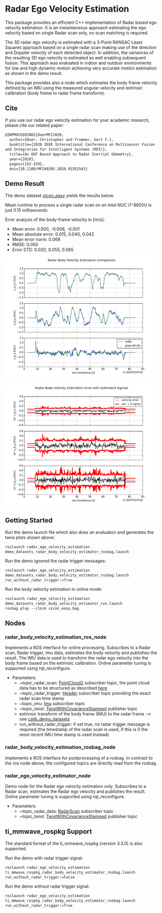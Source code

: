 # Radar Ego Velocity Estimation

This package provides an efficient C++ implementation of Radar based ego velocity estimation. It is an instantaneous approach estimating the ego velocity based
on single Radar scan only, no scan matching is required.

The 3D radar ego velocity is estimated with a 3-Point RANSAC Least Squares approach based on a single radar scan making use of the direction and Doppler
velocity of each detected object. In addition, the variances of the resulting 3D ego velocity is estimated as well enabling subsequent fusion. This approach was
evaluated in indoor and outdoor environments for low and high dynamic motion achieving very accurate motion estimation as shown in the demo result.

This package provides also a node which estimates the body frame velocity defined by an IMU using the measured angular velocity and extrinsic calibration (body
frame to radar frame transform).

## Cite

If you use our radar ego velocity estimation for your academic research, please cite our related paper:

~~~[bibtex]
@INPROCEEDINGS{DoerMFI2020, 
  author={Doer, Christopher and Trommer, Gert F.},
  booktitle={2020 IEEE International Conference on Multisensor Fusion and Integration for Intelligent Systems (MFI)}, 
  title={An EKF Based Approach to Radar Inertial Odometry}, 
  year={2020},
  pages={152-159},
  doi={10.1109/MFI49285.2020.9235254}}
~~~

## Demo Result

The demo dataset [vicon_easy](../demo_datasets/vicon_easy.bag) yields the results below.

Mean runtime to process a single radar scan on an Intel NUC i7-8650U is just 0.15 milliseconds.

Error analysis of the body-frame velocity in [m/s]:

- Mean error: 0.000, -0.006, -0.001
- Mean absolute error: 0.015, 0.040, 0.042
- Mean error norm: 0.068
- RMSE: 0.050
- Error STD: 0.020, 0.055, 0.065

![image](./res/estimation_vs_groundtruth_sample_dataset.png)

![image](./res/error_sample_dataset.png)

## Getting Started

Run the demo launch file which also does an evaluation and generates the twos plots shown above:

~~~[shell]
roslaunch radar_ego_velocity_estimation demo_datasets_radar_body_velocity_estimator_rosbag.launch
~~~

Run the demo ignored the radar trigger messages:

~~~[shell]
roslaunch radar_ego_velocity_estimation demo_datasets_radar_body_velocity_estimator_rosbag.launch run_without_radar_trigger:=True
~~~

Run the body velocity estimation in online mode:

~~~[shell]
roslaunch radar_ego_velocity_estimation demo_datasets_radar_body_velocity_estimator_ros.launch
rosbag play --clock vicon_easy.bag
~~~

## Nodes

### radar_body_velocity_estimation_ros_node

Implements a ROS interface for online processing. Subscribes to a Radar scan, Radar trigger, Imu data, estimates the body velocity and publishes the result. The
IMU data is used to transform the radar ego velocity into the body frame based on the extrinsic calibration. Online parameter tuning is supported using
rqt_reconfigure.

- Parameters:
    - ~topic_radar_scan: [PointCloud2](http://docs.ros.org/en/api/sensor_msgs/html/msg/PointCloud2.html) subscriber topic, the point cloud data has to be
      structured as described [here](../demo_datasets/README.md)
    - ~topic_radar_trigger: [Header](http://docs.ros.org/en/api/std_msgs/html/msg/Header.html) subscriber topic providing the exact radar scan time stamp
    - ~topic_imu: [Imu](http://docs.ros.org/en/api/sensor_msgs/html/msg/Imu.html) subscriber topic
    - ~topic_twist: [TwistWithCovarianceStamped](http://docs.ros.org/en/api/geometry_msgs/html/msg/TwistWithCovarianceStamped.html) publisher topic
    - extrinsic transform of the body frame (IMU) to the radar frame --> see [calib_demo_datasets](../demo_datasets/calib_demo_datasets.yaml)
    - run_without_radar_trigger: if set true, no radar trigger message is required (the timestamp of the radar scan is used, if this is 0 the most recent IMU
      time stamp is used instead)

### radar_body_velocity_estimation_rosbag_node

Implements a ROS interface for postprocessing of a rosbag. In contrast to the ros node above, the configured topics are directly read from the rosbag.

### radar_ego_velocity_estimator_node

Demo node for the Radar ego velocity estimation only. Subscribes to a Radar scan, estimates the Radar ego velocity and publishes the result. Online parameter
tuning is supported using rqt_reconfigure.

- Parameters:
    - ~topic_radar_data: [RadarScan](../radar_msgs/msg/RadarScan.msg) subscriber topic
    - ~topic_twist: [TwistWithCovarianceStamped](http://docs.ros.org/en/api/geometry_msgs/html/msg/TwistWithCovarianceStamped.html) publisher topic

## ti_mmwave_rospkg Support

The standard format of the ti_mmwave_rospkg (version 3.3.0) is also supported.

Run the demo with radar trigger signal:

~~~[shell]
roslaunch radar_ego_velocity_estimation ti_mmwave_rospkg_radar_body_velocity_estimator_rosbag.launch run_without_radar_trigger:=False
~~~

Run the demo without radar trigger signal:

~~~[shell]
roslaunch radar_ego_velocity_estimation ti_mmwave_rospkg_radar_body_velocity_estimator_rosbag.launch run_without_radar_trigger:=True
~~~